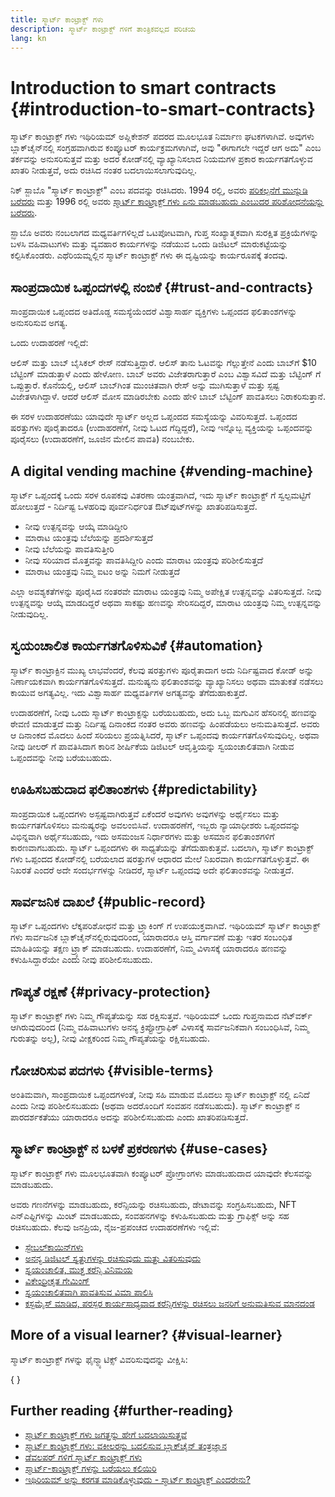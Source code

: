 ```yaml
---
title: ಸ್ಮಾರ್ಟ್ ಕಾಂಟ್ರಾಕ್ಟ್ ಗಳು
description: ಸ್ಮಾರ್ಟ್ ಕಾಂಟ್ರಾಕ್ಟ್ ಗಳಿಗೆ ತಾಂತ್ರಿಕವಲ್ಲದ ಪರಿಚಯ
lang: kn
---
```


# Introduction to smart contracts \{#introduction-to-smart-contracts}

ಸ್ಮಾರ್ಟ್ ಕಾಂಟ್ರಾಕ್ಟ್ ಗಳು ಇಥಿರಿಯಮ್ ಅಪ್ಲಿಕೇಶನ್ ಪದರದ ಮೂಲಭೂತ ನಿರ್ಮಾಣ ಘಟಕಗಳಾಗಿವೆ. ಅವುಗಳು ಬ್ಲಾಕ್‌ಚೈನ್‌ನಲ್ಲಿ ಸಂಗ್ರಹವಾಗಿರುವ ಕಂಪ್ಯೂಟರ್ ಕಾರ್ಯಕ್ರಮಗಳಾಗಿವೆ, ಅವು "ಈಗಾಗಲೇ ಇದ್ದರೆ ಆಗ ಅದು" ಎಂಬ ತರ್ಕವನ್ನು ಅನುಸರಿಸುತ್ತವೆ ಮತ್ತು ಅದರ ಕೋಡ್‌ನಲ್ಲಿ ವ್ಯಾಖ್ಯಾನಿಸಲಾದ ನಿಯಮಗಳ ಪ್ರಕಾರ ಕಾರ್ಯಗತಗೊಳ್ಳುವ ಖಾತರಿ ನೀಡುತ್ತವೆ, ಅದು ರಚಿಸಿದ ನಂತರ ಬದಲಾಯಿಸಲಾಗುವುದಿಲ್ಲ.

ನಿಕ್ ಸ್ಜಾಬೊ "ಸ್ಮಾರ್ಟ್ ಕಾಂಟ್ರಾಕ್ಟ್" ಎಂಬ ಪದವನ್ನು ರಚಿಸಿದರು. 1994 ರಲ್ಲಿ, ಅವರು [ಪರಿಕಲ್ಪನೆಗೆ ಮುನ್ನುಡಿ ಬರೆದರು](https://www.fon.hum.uva.nl/rob/Courses/InformationInSpeech/CDROM/Literature/LOTwinterschool2006/szabo.best.vwh.net/smart.contracts.html) ಮತ್ತು 1996 ರಲ್ಲಿ ಅವರು [ಸ್ಮಾರ್ಟ್ ಕಾಂಟ್ರಾಕ್ಟ್ ಗಳು ಏನು ಮಾಡಬಹುದು ಎಂಬುದರ ಪರಿಶೋಧನೆಯನ್ನು ಬರೆದರು](https://www.fon.hum.uva.nl/rob/Courses/InformationInSpeech/CDROM/Literature/LOTwinterschool2006/szabo.best.vwh.net/smart_contracts_2.html).

ಸ್ಝಾಬೊ ಅವರು ನಂಬಲಾಗದ ಮಧ್ಯವರ್ತಿಗಳಿಲ್ಲದೆ ಒಟಪೋಟವಾಗಿ, ಗುಪ್ತ ಸಂಖ್ಯಾತ್ಮಕವಾಗಿ ಸುರಕ್ಷಿತ ಪ್ರಕ್ರಿಯೆಗಳನ್ನು ಬಳಸಿ ವಹಿವಾಟುಗಳು ಮತ್ತು ವ್ಯವಹಾರ ಕಾರ್ಯಗಳನ್ನು ನಡೆಯುವ ಒಂದು ಡಿಜಿಟಲ್ ಮಾರುಕಟ್ಟೆಯನ್ನು ಕಲ್ಪಿಸಿಕೊಂಡರು. ಎಥೆರಿಯಮ್ನಲ್ಲಿನ ಸ್ಮಾರ್ಟ್ ಕಾಂಟ್ರಾಕ್ಟ್ ಗಳು ಈ ದೃಷ್ಟಿಯನ್ನು ಕಾರ್ಯರೂಪಕ್ಕೆ ತಂದವು.

## ಸಾಂಪ್ರದಾಯಿಕ ಒಪ್ಪಂದಗಳಲ್ಲಿ ನಂಬಿಕೆ \{#trust-and-contracts}

ಸಾಂಪ್ರದಾಯಿಕ ಒಪ್ಪಂದದ ಅತಿದೊಡ್ಡ ಸಮಸ್ಯೆಯೆಂದರೆ ವಿಶ್ವಾಸಾರ್ಹ ವ್ಯಕ್ತಿಗಳು ಒಪ್ಪಂದದ ಫಲಿತಾಂಶಗಳನ್ನು ಅನುಸರಿಸುವ ಅಗತ್ಯ.

ಒಂದು ಉದಾಹರಣೆ ಇಲ್ಲಿದೆ:

ಆಲಿಸ್ ಮತ್ತು ಬಾಬ್ ಬೈಸಿಕಲ್ ರೇಸ್ ನಡೆಸುತ್ತಿದ್ದಾರೆ. ಆಲಿಸ್ ತಾನು ಓಟವನ್ನು ಗೆಲ್ಲುತ್ತೇನೆ ಎಂದು ಬಾಬ್‍ಗೆ $10 ಬೆಟ್ಟಿಂಗ್ ಮಾಡುತ್ತಾಳೆ ಎಂದು ಹೇಳೋಣ. ಬಾಬ್ ಅವರು ವಿಜೇತರಾಗುತ್ತಾರೆ ಎಂಬ ವಿಶ್ವಾಸವಿದೆ ಮತ್ತು ಬೆಟ್ಟಿಂಗ್ ಗೆ ಒಪ್ಪುತ್ತಾರೆ. ಕೊನೆಯಲ್ಲಿ, ಆಲಿಸ್ ಬಾಬ್‍ಗಿಂತ ಮುಂಚಿತವಾಗಿ ರೇಸ್ ಅನ್ನು ಮುಗಿಸುತ್ತಾಳೆ ಮತ್ತು ಸ್ಪಷ್ಟ ವಿಜೇತಳಾಗಿದ್ದಾಳೆ. ಆದರೆ ಆಲಿಸ್ ಮೋಸ ಮಾಡಿರಬೇಕು ಎಂದು ಹೇಳಿ ಬಾಬ್ ಬೆಟ್ಟಿಂಗ್ ಪಾವತಿಸಲು ನಿರಾಕರಿಸುತ್ತಾನೆ.

ಈ ಸರಳ ಉದಾಹರಣೆಯು ಯಾವುದೇ ಸ್ಮಾರ್ಟ್ ಅಲ್ಲದ ಒಪ್ಪಂದದ ಸಮಸ್ಯೆಯನ್ನು ವಿವರಿಸುತ್ತದೆ. ಒಪ್ಪಂದದ ಷರತ್ತುಗಳು ಪೂರೈತಾದರೂ (ಉದಾಹರಣೆಗೆ, ನೀವು ಓಟದ ಗೆದ್ದಿದ್ದರೆ), ನೀವು ಇನ್ನೊಬ್ಬ ವ್ಯಕ್ತಿಯನ್ನು ಒಪ್ಪಂದವನ್ನು ಪೂರೈಸಲು (ಉದಾಹರಣೆಗೆ, ಜೂಜಿನ ಮೇಲಿನ ಪಾವತಿ) ನಂಬಬೇಕು.

## A digital vending machine \{#vending-machine}

ಸ್ಮಾರ್ಟ್ ಒಪ್ಪಂದಕ್ಕೆ ಒಂದು ಸರಳ ರೂಪಕವು ವಿತರಣಾ ಯಂತ್ರವಾಗಿದೆ, ಇದು ಸ್ಮಾರ್ಟ್ ಕಾಂಟ್ರಾಕ್ಟ್ ಗೆ ಸ್ವಲ್ಪಮಟ್ಟಿಗೆ ಹೋಲುತ್ತದೆ - ನಿರ್ದಿಷ್ಟ ಒಳಹರಿವು ಪೂರ್ವನಿರ್ಧರಿತ ಔಟ್‌ಪುಟ್‌ಗಳನ್ನು ಖಾತರಿಪಡಿಸುತ್ತದೆ.

- ನೀವು ಉತ್ಪನ್ನವನ್ನು ಆಯ್ಕೆ ಮಾಡಿದ್ದೀರಿ
- ಮಾರಾಟ ಯಂತ್ರವು ಬೆಲೆಯನ್ನು ಪ್ರದರ್ಶಿಸುತ್ತದೆ
- ನೀವು ಬೆಲೆಯನ್ನು ಪಾವತಿಸುತ್ತೀರಿ
- ನೀವು ಸರಿಯಾದ ಮೊತ್ತವನ್ನು ಪಾವತಿಸಿದ್ದೀರಿ ಎಂದು ಮಾರಾಟ ಯಂತ್ರವು ಪರಿಶೀಲಿಸುತ್ತದೆ
- ಮಾರಾಟ ಯಂತ್ರವು ನಿಮ್ಮ ಐಟಂ ಅನ್ನು ನಿಮಗೆ ನೀಡುತ್ತದೆ

ಎಲ್ಲಾ ಅವಶ್ಯಕತೆಗಳನ್ನು ಪೂರೈಸಿದ ನಂತರವೇ ಮಾರಾಟ ಯಂತ್ರವು ನಿಮ್ಮ ಅಪೇಕ್ಷಿತ ಉತ್ಪನ್ನವನ್ನು ವಿತರಿಸುತ್ತದೆ. ನೀವು ಉತ್ಪನ್ನವನ್ನು ಆಯ್ಕೆ ಮಾಡದಿದ್ದರೆ ಅಥವಾ ಸಾಕಷ್ಟು ಹಣವನ್ನು ಸೇರಿಸದಿದ್ದರೆ, ಮಾರಾಟ ಯಂತ್ರವು ನಿಮ್ಮ ಉತ್ಪನ್ನವನ್ನು ನೀಡುವುದಿಲ್ಲ.

## ಸ್ವಯಂಚಾಲಿತ ಕಾರ್ಯಗತಗೊಳಿಸುವಿಕೆ \{#automation}

ಸ್ಮಾರ್ಟ್ ಕಾಂಟ್ರಾಕ್ಟಿನ ಮುಖ್ಯ ಲಾಭವೆಂದರೆ, ಕೆಲವು ಷರತ್ತುಗಳು ಪೂರೈತಾದಾಗ ಅದು ನಿರ್ದಿಷ್ಟವಾದ ಕೋಡ್ ಅನ್ನು ನಿರ್ಣಾಯಕವಾಗಿ ಕಾರ್ಯಗತಗೊಳಿಸುತ್ತದೆ. ಮನುಷ್ಯನು ಫಲಿತಾಂಶವನ್ನು ವ್ಯಾಖ್ಯಾನಿಸಲು ಅಥವಾ ಮಾತುಕತೆ ನಡೆಸಲು ಕಾಯುವ ಅಗತ್ಯವಿಲ್ಲ. ಇದು ವಿಶ್ವಾಸಾರ್ಹ ಮಧ್ಯವರ್ತಿಗಳ ಅಗತ್ಯವನ್ನು ತೆಗೆದುಹಾಕುತ್ತದೆ.

ಉದಾಹರಣೆಗೆ, ನೀವು ಒಂದು ಸ್ಮಾರ್ಟ್ ಕಾಂಟ್ರಾಕ್ಟನ್ನು ಬರೆಯಬಹುದು, ಅದು ಒಬ್ಬ ಮಗುವಿನ ಹೆಸರಿನಲ್ಲಿ ಹಣವನ್ನು ಠೇವಣಿ ಮಾಡುತ್ತದೆ ಮತ್ತು ನಿರ್ದಿಷ್ಟ ದಿನಾಂಕದ ನಂತರ ಅವರು ಹಣವನ್ನು ಹಿಂಪಡೆಯಲು ಅನುಮತಿಸುತ್ತದೆ. ಅವರು ಆ ದಿನಾಂಕದ ಮೊದಲು ಹಿಂದೆ ಸರಿಯಲು ಪ್ರಯತ್ನಿಸಿದರೆ, ಸ್ಮಾರ್ಟ್ ಒಪ್ಪಂದವು ಕಾರ್ಯಗತಗೊಳಿಸುವುದಿಲ್ಲ. ಅಥವಾ ನೀವು ಡೀಲರ್ ಗೆ ಪಾವತಿಸಿದಾಗ ಕಾರಿನ ಶೀರ್ಷಿಕೆಯ ಡಿಜಿಟಲ್ ಆವೃತ್ತಿಯನ್ನು ಸ್ವಯಂಚಾಲಿತವಾಗಿ ನೀಡುವ ಒಪ್ಪಂದವನ್ನು ನೀವು ಬರೆಯಬಹುದು.

## ಊಹಿಸಬಹುದಾದ ಫಲಿತಾಂಶಗಳು \{#predictability}

ಸಾಂಪ್ರದಾಯಿಕ ಒಪ್ಪಂದಗಳು ಅಸ್ಪಷ್ಟವಾಗಿರುತ್ತವೆ ಏಕೆಂದರೆ ಅವುಗಳು ಅವುಗಳನ್ನು ಅರ್ಥೈಸಲು ಮತ್ತು ಕಾರ್ಯಗತಗೊಳಿಸಲು ಮನುಷ್ಯರನ್ನು ಅವಲಂಬಿಸಿವೆ. ಉದಾಹರಣೆಗೆ, ಇಬ್ಬರು ನ್ಯಾಯಾಧೀಶರು ಒಪ್ಪಂದವನ್ನು ವಿಭಿನ್ನವಾಗಿ ಅರ್ಥೈಸಬಹುದು, ಇದು ಅಸಮಂಜಸ ನಿರ್ಧಾರಗಳು ಮತ್ತು ಅಸಮಾನ ಫಲಿತಾಂಶಗಳಿಗೆ ಕಾರಣವಾಗಬಹುದು. ಸ್ಮಾರ್ಟ್ ಒಪ್ಪಂದಗಳು ಈ ಸಾಧ್ಯತೆಯನ್ನು ತೆಗೆದುಹಾಕುತ್ತವೆ. ಬದಲಾಗಿ, ಸ್ಮಾರ್ಟ್ ಕಾಂಟ್ರಾಕ್ಟ್ ಗಳು ಒಪ್ಪಂದದ ಕೋಡ್‌ನಲ್ಲಿ ಬರೆಯಲಾದ ಷರತ್ತುಗಳ ಆಧಾರದ ಮೇಲೆ ನಿಖರವಾಗಿ ಕಾರ್ಯಗತಗೊಳ್ಳುತ್ತವೆ. ಈ ನಿಖರತೆ ಎಂದರೆ ಅದೇ ಸಂದರ್ಭಗಳನ್ನು ನೀಡಿದರೆ, ಸ್ಮಾರ್ಟ್ ಒಪ್ಪಂದವು ಅದೇ ಫಲಿತಾಂಶವನ್ನು ನೀಡುತ್ತದೆ.

## ಸಾರ್ವಜನಿಕ ದಾಖಲೆ \{#public-record}

ಸ್ಮಾರ್ಟ್ ಒಪ್ಪಂದಗಳು ಲೆಕ್ಕಪರಿಶೋಧನೆ ಮತ್ತು ಟ್ರ್ಯಾಕಿಂಗ್ ಗೆ ಉಪಯುಕ್ತವಾಗಿವೆ. ಇಥಿರಿಯಮ್ ಸ್ಮಾರ್ಟ್ ಕಾಂಟ್ರಾಕ್ಟ್ ಗಳು ಸಾರ್ವಜನಿಕ ಬ್ಲಾಕ್‍ಚೈನ್‍ನಲ್ಲಿರುವುದರಿಂದ, ಯಾರಾದರೂ ಆಸ್ತಿ ವರ್ಗಾವಣೆ ಮತ್ತು ಇತರ ಸಂಬಂಧಿತ ಮಾಹಿತಿಯನ್ನು ತಕ್ಷಣ ಟ್ರ್ಯಾಕ್ ಮಾಡಬಹುದು. ಉದಾಹರಣೆಗೆ, ನಿಮ್ಮ ವಿಳಾಸಕ್ಕೆ ಯಾರಾದರೂ ಹಣವನ್ನು ಕಳುಹಿಸಿದ್ದಾರೆಯೇ ಎಂದು ನೀವು ಪರಿಶೀಲಿಸಬಹುದು.

## ಗೌಪ್ಯತೆ ರಕ್ಷಣೆ \{#privacy-protection}

ಸ್ಮಾರ್ಟ್ ಕಾಂಟ್ರಾಕ್ಟ್ ಗಳು ನಿಮ್ಮ ಗೌಪ್ಯತೆಯನ್ನು ಸಹ ರಕ್ಷಿಸುತ್ತವೆ. ಇಥಿರಿಯಮ್ ಒಂದು ಗುಪ್ತನಾಮದ ನೆಟ್‌ವರ್ಕ್ ಆಗಿರುವುದರಿಂದ (ನಿಮ್ಮ ವಹಿವಾಟುಗಳು ಅನನ್ಯ ಕ್ರಿಪ್ಟೋಗ್ರಾಫಿಕ್ ವಿಳಾಸಕ್ಕೆ ಸಾರ್ವಜನಿಕವಾಗಿ ಸಂಬಂಧಿಸಿವೆ, ನಿಮ್ಮ ಗುರುತನ್ನು ಅಲ್ಲ), ನೀವು ವೀಕ್ಷಕರಿಂದ ನಿಮ್ಮ ಗೌಪ್ಯತೆಯನ್ನು ರಕ್ಷಿಸಬಹುದು.

## ಗೋಚರಿಸುವ ಪದಗಳು \{#visible-terms}

ಅಂತಿಮವಾಗಿ, ಸಾಂಪ್ರದಾಯಿಕ ಒಪ್ಪಂದಗಳಂತೆ, ನೀವು ಸಹಿ ಮಾಡುವ ಮೊದಲು ಸ್ಮಾರ್ಟ್ ಕಾಂಟ್ರಾಕ್ಟ್ ನಲ್ಲಿ ಏನಿದೆ ಎಂದು ನೀವು ಪರಿಶೀಲಿಸಬಹುದು (ಅಥವಾ ಅದರೊಂದಿಗೆ ಸಂವಹನ ನಡೆಸಬಹುದು). ಸ್ಮಾರ್ಟ್ ಕಾಂಟ್ರಾಕ್ಟ್ ನ ಪಾರದರ್ಶಕತೆಯು ಯಾರಾದರೂ ಅದನ್ನು ಪರಿಶೀಲಿಸಬಹುದು ಎಂದು ಖಾತರಿಪಡಿಸುತ್ತದೆ.

## ಸ್ಮಾರ್ಟ್ ಕಾಂಟ್ರಾಕ್ಟ್ ನ ಬಳಕೆ ಪ್ರಕರಣಗಳು \{#use-cases}

ಸ್ಮಾರ್ಟ್ ಕಾಂಟ್ರಾಕ್ಟ್ ಗಳು ಮೂಲಭೂತವಾಗಿ ಕಂಪ್ಯೂಟರ್ ಪ್ರೋಗ್ರಾಂಗಳು ಮಾಡಬಹುದಾದ ಯಾವುದೇ ಕೆಲಸವನ್ನು ಮಾಡಬಹುದು.

ಅವರು ಗಣನೆಗಳನ್ನು ಮಾಡಬಹುದು, ಕರೆನ್ಸಿಯನ್ನು ರಚಿಸಬಹುದು, ಡೇಟಾವನ್ನು ಸಂಗ್ರಹಿಸಬಹುದು, NFT ಎನ್ಎಫ್ಟಿಗಳನ್ನು ಮಿಂಟ್ ಮಾಡಬಹುದು, ಸಂವಹನಗಳನ್ನು ಕಳುಹಿಸಬಹುದು ಮತ್ತು ಗ್ರಾಫಿಕ್ಸ್ ಅನ್ನು ಸಹ ರಚಿಸಬಹುದು. ಕೆಲವು ಜನಪ್ರಿಯ, ನೈಜ-ಪ್ರಪಂಚದ ಉದಾಹರಣೆಗಳು ಇಲ್ಲಿವೆ:

- [ಸ್ಟೇಬಲ್‍ಕಾಯಿನ್‍‍ಗಳು](/stablecoins/)
- [ಅನನ್ಯ ಡಿಜಿಟಲ್ ಸ್ವತ್ತುಗಳನ್ನು ರಚಿಸುವುದು ಮತ್ತು ವಿತರಿಸುವುದು](/nft/)
- [ಸ್ವಯಂಚಾಲಿತ, ಮುಕ್ತ ಕರೆನ್ಸಿ ವಿನಿಮಯ](/get-eth/#dex)
- [ವಿಕೇಂದ್ರೀಕೃತ ಗೇಮಿಂಗ್](/dapps/?category=gaming)
- [ಸ್ವಯಂಚಾಲಿತವಾಗಿ ಪಾವತಿಸುವ ವಿಮಾ ಪಾಲಿಸಿ](https://etherisc.com/)
- [ಕಸ್ಟಮೈಸ್ ಮಾಡಿದ, ಪರಸ್ಪರ ಕಾರ್ಯಸಾಧ್ಯವಾದ ಕರೆನ್ಸಿಗಳನ್ನು ರಚಿಸಲು ಜನರಿಗೆ ಅನುಮತಿಸುವ ಮಾನದಂಡ](/developers/docs/standards/tokens/)

## More of a visual learner? \{#visual-learner}

ಸ್ಮಾರ್ಟ್ ಕಾಂಟ್ರಾಕ್ಟ್ ಗಳನ್ನು ಫೈನ್ಮ್ಯಾಟಿಕ್ಸ್ ವಿವರಿಸುವುದನ್ನು ವೀಕ್ಷಿಸಿ:

{
<YouTube id="pWGLtjG-F5c" />
}

## Further reading \{#further-reading}

- [ಸ್ಮಾರ್ಟ್ ಕಾಂಟ್ರಾಕ್ಟ್ ಗಳು ಜಗತ್ತನ್ನು ಹೇಗೆ ಬದಲಾಯಿಸುತ್ತವೆ](https://www.youtube.com/watch?v=pA6CGuXEKtQ)
- [ಸ್ಮಾರ್ಟ್ ಕಾಂಟ್ರಾಕ್ಟ್ ಗಳು: ವಕೀಲರನ್ನು ಬದಲಿಸುವ ಬ್ಲಾಕ್‍ಚೈನ್ ತಂತ್ರಜ್ಞಾನ](https://blockgeeks.com/guides/smart-contracts/)
- [ಡೆವಲಪರ್ ಗಳಿಗೆ ಸ್ಮಾರ್ಟ್ ಕಾಂಟ್ರಾಕ್ಟ್ ಗಳು](/developers/docs/smart-contracts/)
- [ಸ್ಮಾರ್ಟ್-ಕಾಂಟ್ರಾಕ್ಟ್ ಗಳನ್ನು ಬರೆಯಲು ಕಲಿಯಿರಿ](/developers/learning-tools/)
- [ಇಥಿರಿಯಮ್ ಅನ್ನು ಕರಗತ ಮಾಡಿಕೊಳ್ಳುವುದು - ಸ್ಮಾರ್ಟ್ ಕಾಂಟ್ರಾಕ್ಟ್ ಎಂದರೇನು?](https://github.com/ethereumbook/ethereumbook/blob/develop/07smart-contracts-solidity.asciidoc#what-is-a-smart-contract)
